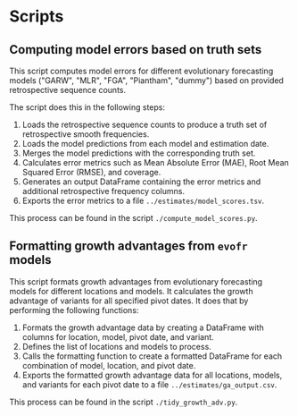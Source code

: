 # Scripts

## Computing model errors based on truth sets

This script computes model errors for different evolutionary forecasting models ("GARW", "MLR", "FGA", "Piantham", "dummy") based on provided retrospective sequence counts.

The script does this in the following steps:
1. Loads the retrospective sequence counts to produce a truth set of retrospective smooth frequencies.
2. Loads the model predictions from each model and estimation date.
3. Merges the model predictions with the corresponding truth set.
4. Calculates error metrics such as Mean Absolute Error (MAE), Root Mean Squared Error (RMSE), and coverage.
5. Generates an output DataFrame containing the error metrics and additional retrospective frequency columns.
6. Exports the error metrics to a file `../estimates/model_scores.tsv`.

This process can be found in the script `./compute_model_scores.py`.

## Formatting growth advantages from `evofr` models

This script formats growth advantages from evolutionary forecasting models for different locations and models. It calculates the growth advantage of variants for all specified pivot dates.
It does that by performing the following functions:

1. Formats the growth advantage data by creating a DataFrame with columns for location, model, pivot date, and variant.
2. Defines the list of locations and models to process.
3. Calls the formatting function to create a formatted DataFrame for each combination of model, location, and pivot date.
4. Exports the formatted growth advantage data for all locations, models, and variants for each pivot date to a file `../estimates/ga_output.csv`.

This process can be found in the script `./tidy_growth_adv.py`.
